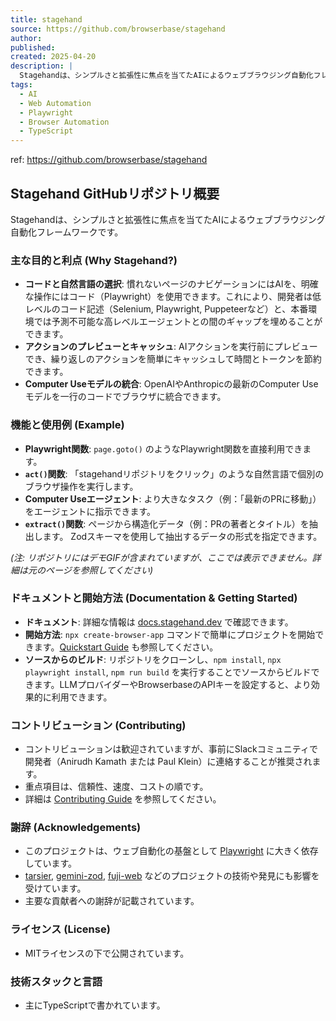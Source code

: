 ```yaml
---
title: stagehand
source: https://github.com/browserbase/stagehand
author:
published:
created: 2025-04-20
description: |
  Stagehandは、シンプルさと拡張性に焦点を当てたAIによるウェブブラウジング自動化フレームワークです。
tags:
  - AI
  - Web Automation
  - Playwright
  - Browser Automation
  - TypeScript
---
```


ref: <https://github.com/browserbase/stagehand>

## Stagehand GitHubリポジトリ概要

Stagehandは、シンプルさと拡張性に焦点を当てたAIによるウェブブラウジング自動化フレームワークです。

### 主な目的と利点 (Why Stagehand?)

- **コードと自然言語の選択**: 慣れないページのナビゲーションにはAIを、明確な操作にはコード（Playwright）を使用できます。これにより、開発者は低レベルのコード記述（Selenium, Playwright, Puppeteerなど）と、本番環境では予測不可能な高レベルエージェントとの間のギャップを埋めることができます。
- **アクションのプレビューとキャッシュ**: AIアクションを実行前にプレビューでき、繰り返しのアクションを簡単にキャッシュして時間とトークンを節約できます。
- **Computer Useモデルの統合**: OpenAIやAnthropicの最新のComputer Useモデルを一行のコードでブラウザに統合できます。

### 機能と使用例 (Example)

- **Playwright関数**: `page.goto()` のようなPlaywright関数を直接利用できます。
- **`act()`関数**: 「stagehandリポジトリをクリック」のような自然言語で個別のブラウザ操作を実行します。
- **Computer Useエージェント**: より大きなタスク（例：「最新のPRに移動」）をエージェントに指示できます。
- **`extract()`関数**: ページから構造化データ（例：PRの著者とタイトル）を抽出します。 Zodスキーマを使用して抽出するデータの形式を指定できます。

*(注: リポジトリにはデモGIFが含まれていますが、ここでは表示できません。詳細は元のページを参照してください)*

### ドキュメントと開始方法 (Documentation & Getting Started)

- **ドキュメント**: 詳細な情報は [docs.stagehand.dev](https://docs.stagehand.dev/) で確認できます。
- **開始方法**: `npx create-browser-app` コマンドで簡単にプロジェクトを開始できます。[Quickstart Guide](https://docs.stagehand.dev/get_started/quickstart) も参照してください。
- **ソースからのビルド**: リポジトリをクローンし、`npm install`, `npx playwright install`, `npm run build` を実行することでソースからビルドできます。LLMプロバイダーやBrowserbaseのAPIキーを設定すると、より効果的に利用できます。

### コントリビューション (Contributing)

- コントリビューションは歓迎されていますが、事前にSlackコミュニティで開発者（Anirudh Kamath または Paul Klein）に連絡することが推奨されます。
- 重点項目は、信頼性、速度、コストの順です。
- 詳細は [Contributing Guide](https://docs.stagehand.dev/contributions/contributing) を参照してください。

### 謝辞 (Acknowledgements)

- このプロジェクトは、ウェブ自動化の基盤として [Playwright](https://playwright.dev/) に大きく依存しています。
- [tarsier](https://github.com/reworkd/tarsier), [gemini-zod](https://github.com/jbeoris/gemini-zod), [fuji-web](https://github.com/normal-computing/fuji-web) などのプロジェクトの技術や発見にも影響を受けています。
- 主要な貢献者への謝辞が記載されています。

### ライセンス (License)

- MITライセンスの下で公開されています。

### 技術スタックと言語

- 主にTypeScriptで書かれています。
